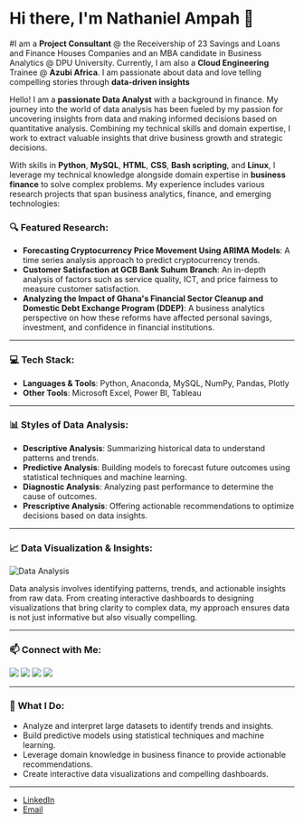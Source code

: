 # Hi there, I'm Nathaniel Ampah 👋

#I am a **Project Consultant** @ the Receivership of 23 Savings and Loans and Finance Houses Companies and an MBA candidate in Business Analytics @ DPU University. Currently, I am also a **Cloud Engineering** Trainee @ **Azubi Africa**. I am passionate about data and love telling compelling stories through **data-driven insights**

Hello! I am a **passionate Data Analyst** with a background in finance. My journey into the world of data analysis has been fueled by my passion for uncovering insights from data and making informed decisions based on quantitative analysis. Combining my technical skills and domain expertise, I work to extract valuable insights that drive business growth and strategic decisions.

With skills in **Python**, **MySQL**, **HTML**, **CSS**, **Bash scripting**, and **Linux**, I leverage my technical knowledge alongside domain expertise in **business finance** to solve complex problems. My experience includes various research projects that span business analytics, finance, and emerging technologies:

### 🔍 Featured Research:
- **Forecasting Cryptocurrency Price Movement Using ARIMA Models**: A time series analysis approach to predict cryptocurrency trends.
- **Customer Satisfaction at GCB Bank Suhum Branch**: An in-depth analysis of factors such as service quality, ICT, and price fairness to measure customer satisfaction.
- **Analyzing the Impact of Ghana's Financial Sector Cleanup and Domestic Debt Exchange Program (DDEP)**: A business analytics perspective on how these reforms have affected personal savings, investment, and confidence in financial institutions.

---

### 💻 **Tech Stack**:
- **Languages & Tools**: Python, Anaconda, MySQL, NumPy, Pandas, Plotly
- **Other Tools**: Microsoft Excel, Power BI, Tableau

---

### 📊 **Styles of Data Analysis**:
- **Descriptive Analysis**: Summarizing historical data to understand patterns and trends.
- **Predictive Analysis**: Building models to forecast future outcomes using statistical techniques and machine learning.
- **Diagnostic Analysis**: Analyzing past performance to determine the cause of outcomes.
- **Prescriptive Analysis**: Offering actionable recommendations to optimize decisions based on data insights.

---

### 📈 **Data Visualization & Insights**:
![Data Analysis](https://user-images.githubusercontent.com/your-image-url-here)

Data analysis involves identifying patterns, trends, and actionable insights from raw data. From creating interactive dashboards to designing visualizations that bring clarity to complex data, my approach ensures data is not just informative but also visually compelling.

---

### 📫 **Connect with Me**:

<p align="left">
<a href="https://discord.com/channels/939766112474783754/1006538487241130036"><img src="https://img.shields.io/badge/Discord-7289DA?style=for-the-badge&logo=discord&logoColor=white"/></a>
<a href="https://www.linkedin.com/in/ampah-nathaniel/"><img src="https://img.shields.io/badge/LinkedIn-0A66C2?style=for-the-badge&logo=linkedin&logoColor=white"/></a>
<a href="https://medium.com"><img src="https://img.shields.io/badge/Medium-000000?style=for-the-badge&logo=medium&logoColor=white"/></a>
<a href="https://twitter.com/ampahnathaniel"><img src="https://img.shields.io/badge/Twitter-1DA1F2?style=for-the-badge&logo=twitter&logoColor=white"/></a>
</p>

---

### 🚀 **What I Do**:
- Analyze and interpret large datasets to identify trends and insights.
- Build predictive models using statistical techniques and machine learning.
- Leverage domain knowledge in business finance to provide actionable recommendations.
- Create interactive data visualizations and compelling dashboards.

---

- [LinkedIn](https://www.linkedin.com/in/ampah-nathaniel/)
- [Email](mailto:ampahnathaniel@gmail.com)
